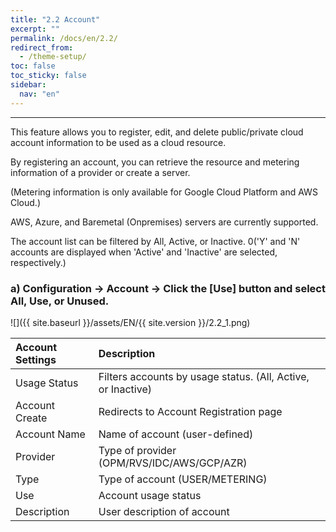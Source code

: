 ```yaml
---
title: "2.2 Account"
excerpt: ""
permalink: /docs/en/2.2/
redirect_from:
  - /theme-setup/
toc: false
toc_sticky: false
sidebar:
  nav: "en"
---
```



---
This feature allows you to register, edit, and delete public/private cloud account information to be used as a cloud resource.

By registering an account, you can retrieve the resource and metering information of a provider or create a server.

\(Metering information is only available for Google Cloud Platform and AWS Cloud.\)

AWS, Azure, and Baremetal \(Onpremises\) servers are currently supported.

The account list can be filtered by All, Active, or Inactive. 0('Y' and 'N' accounts are displayed when 'Active' and 'Inactive' are selected, respectively.\)

### a\) Configuration → Account → Click the [Use] button and select All, Use, or Unused.
![]({{ site.baseurl }}/assets/EN/{{ site.version }}/2.2_1.png)

| **Account Settings** | **Description** |
| :--- | :--- |
| Usage Status | Filters accounts by usage status. \(All, Active, or Inactive\) |
| Account Create | Redirects to Account Registration page |
| Account Name | Name of account \(user-defined\) |
| Provider | Type of provider \(OPM/RVS/IDC/AWS/GCP/AZR\) |
| Type | Type of account \(USER/METERING\) |
| Use | Account usage status |
| Description | User description of account |
